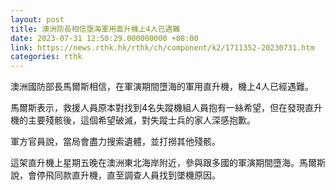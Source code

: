 ```yaml
---
layout: post
title: 澳洲防長相信墮海軍用直升機上4人已遇難
date: 2023-07-31 12:50:29.000000000 +08:00
link: https://news.rthk.hk/rthk/ch/component/k2/1711352-20230731.htm
categories: rthk
---
```


澳洲國防部長馬爾斯相信，在軍演期間墮海的軍用直升機，機上4人已經遇難。

馬爾斯表示，救援人員原本對找到4名失蹤機組人員抱有一絲希望，但在發現直升機的主要殘骸後，這個希望破滅，對失蹤士兵的家人深感抱歉。

軍方官員說，當局會盡力搜索遺體，並打撈其他殘骸。

這架直升機上星期五晚在澳洲東北海岸附近，參與跟多國的軍演期間墮海。馬爾斯說，會停飛同款直升機，直至調查人員找到墜機原因。

